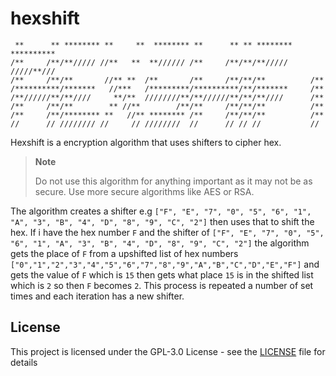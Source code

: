 # hexshift
```
 **      ** ******** **     **  ******** **      ** ** ******** **********
/**     /**/**///// //**   **  **////// /**     /**/**/**///// /////**/// 
/**     /**/**       //** **  /**       /**     /**/**/**          /**    
/**********/*******   //***   /*********/**********/**/*******     /**    
/**//////**/**////     **/**  ////////**/**//////**/**/**////      /**    
/**     /**/**        ** //**        /**/**     /**/**/**          /**    
/**     /**/******** **   //** ******** /**     /**/**/**          /**    
//      // //////// //     // ////////  //      // // //           //     
```


Hexshift is a encryption algorithm that uses shifters to cipher hex.

> **Note**
>
> Do not use this algorithm for anything important as it may not be as secure. Use more secure algorithms like AES or RSA.

The algorithm creates a shifter e.g `["F", "E", "7", "0", "5", "6", "1", "A", "3", "B", "4", "D", "8", "9", "C", "2"]` then uses that to shift the hex. If i have the hex number `F` and the shifter of `["F", "E", "7", "0", "5", "6", "1", "A", "3", "B", "4", "D", "8", "9", "C", "2"]` the algorithm gets the place of `F` from a upshifted list of hex numbers `["0","1","2","3","4","5","6","7","8","9","A","B","C","D","E","F"]` and gets the value of `F` which is `15` then gets what place `15` is in the shifted list which is `2` so then `F` becomes `2`. This process is repeated a number of set times and each iteration has a new shifter.

## License

This project is licensed under the GPL-3.0 License - see the [LICENSE](LICENSE) file for details